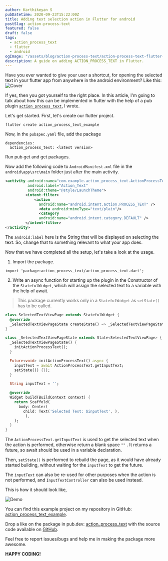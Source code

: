 ```yaml
---
author: Karthikeyan S
pubDatetime: 2020-09-23T15:22:00Z
title: Adding text selection action in Flutter for android
postSlug: action-process-text
featured: false
draft: false
tags:
  - action_process_text
  - flutter
  - android
ogImage: "/assets/blog/action-process-text/action-process-text-flutter-cover.png"
description: A guide on adding ACTION_PROCESS_TEXT in Flutter.
---
```


Have you ever wanted to give your user a shortcut, for opening the selected text in your flutter app from anywhere in the android environment?
Like this:
![Cover](/assets/blog/action-process-text/action-process-text-flutter-cover.png)

<!--truncate-->

If yes, then you got yourself to the right place. In this article, I'm going to talk about how this can be implemented in flutter with the help of a pub plugin [`action_process_text`](https://pub.dev/packages/action_process_text), I wrote.

Let's get started.
First, let's create our flutter project.

`flutter create action_process_text_example`

Now, in the `pubspec.yaml` file, add the package

```
dependencies:
  action_process_text: <latest version>
```

Run pub get and get packages.

Now add the following code to `AndroidManifest.xml` file in the `android\app\src\main` folder just after the main activity.

```xml
<activity android:name="com.example.action_process_text.ActionProcessTextPlugin"
          android:label="Action_Text"
          android:theme="@style/LaunchTheme">
         <intent-filter>
             <action
               android:name="android.intent.action.PROCESS_TEXT" />
               <data android:mimeType="text/plain"/>
               <category
               android:name="android.intent.category.DEFAULT" />
         </intent-filter>
</activity>
```

The `android:label` here is the String that will be displayed on selecting the text. So, change that to something relevant to what your app does.

Now that we have completed all the setup, let's take a look at the usage.

1. Import the package.

`import 'package:action_process_text/action_process_text.dart';`

2. Write an async function for starting up the plugin in the Constructor of the `StatefulWidget`, which will assign the selected text to a variable with the help of await.

> This package currently works only in a `StatefulWidget` as `setState()` has to be called.

```dart
class SelectedTextViewPage extends StatefulWidget {
  @override
  _SelectedTextViewPageState createState() => _SelectedTextViewPageState();
}

class _SelectedTextViewPageState extends State<SelectedTextViewPage> {
  _SelectedTextViewPageState() {
    initActionProcessText();
  }

  Future<void> initActionProcessText() async {
    inputText = await ActionProcessText.getInputText;
    setState(() {});
  }

  String inputText = '';

  @override
  Widget build(BuildContext context) {
    return Scaffold(
      body: Center(
        child: Text('Selected Text: $inputText', ),
         ),
    );
  }
}
```

The `ActionProcessText.getInputText` is used to get the selected text when the action is performed, otherwise return a blank space `""` . It returns a future, so await should be used in a variable declaration.

Then, `setState()` is performed to rebuild the page, as it would have already started building, without waiting for the `inputText` to get the future.

The `inputText` can also be re-used for other purposes when the action is not performed, and `InputTextController` can also be used instead.

This is how it should look like,

![Demo](/assets/blog/action-process-text/action-process-text-flutter-demo.gif)

You can find this example project on my repository in GitHub: [action_process_text_example](https://github.com/coder-with-a-bushido/action_process_text_example).

Drop a like on the package in pub.dev: [action_process_text](https://pub.dev/packages/action_process_text) with the source code available on [GitHub](https://github.com/coder-with-a-bushido/ACTION_PROCESS_TEXT-Flutter).

Feel free to report issues/bugs and help me in making the package more awesome.

**HAPPY CODING!**
